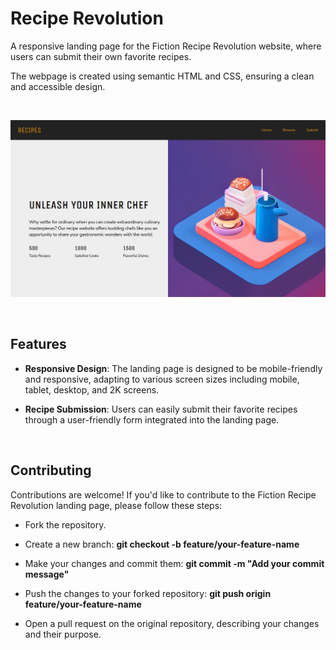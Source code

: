 # Recipe Revolution

A responsive landing page for the Fiction Recipe Revolution website, where users can submit their own favorite recipes.

The webpage is created using semantic HTML and CSS, ensuring a clean and accessible design.

<br>

![Desktop Screenshot](./images/screenshot-desktop.png)

<br>

## Features

- **Responsive Design**: The landing page is designed to be mobile-friendly and responsive, adapting to various screen sizes including mobile, tablet, desktop, and 2K screens.

- **Recipe Submission**: Users can easily submit their favorite recipes through a user-friendly form integrated into the landing page.

<br>

## Contributing

Contributions are welcome! If you'd like to contribute to the Fiction Recipe Revolution landing page, please follow these steps:

- Fork the repository.

- Create a new branch: **git checkout -b feature/your-feature-name**

- Make your changes and commit them: **git commit -m "Add your commit message"**

- Push the changes to your forked repository: **git push origin feature/your-feature-name**

- Open a pull request on the original repository, describing your changes and their purpose.
